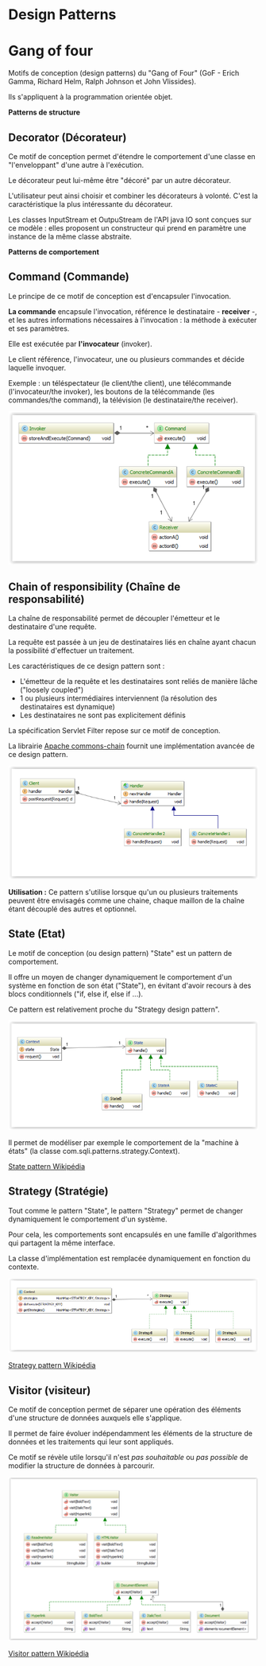 Design Patterns
=====

# Gang of four

Motifs de conception (design patterns) du "Gang of Four" (GoF -  Erich Gamma, Richard Helm, Ralph Johnson et John Vlissides).

Ils s'appliquent à la programmation orientée objet.

**Patterns de structure**

## Decorator (Décorateur)

Ce motif de conception permet d'étendre le comportement d'une classe en "l'enveloppant" d'une autre à l'exécution. 

Le décorateur peut lui-même être "décoré" par un autre décorateur. 

L'utilisateur peut ainsi choisir et combiner les décorateurs à volonté. C'est la caractéristique la plus intéressante du décorateur. 
  
Les classes InputStream et OutpuStream de l'API java IO sont conçues sur ce modèle : elles proposent un constructeur qui prend en paramètre une instance de la même classe abstraite.
 
**Patterns de comportement**

## Command (Commande)

Le principe de ce motif de conception est d'encapsuler l'invocation. 

**La commande** encapsule l'invocation, référence le destinataire - **receiver** -, et les autres informations nécessaires à l'invocation : la méthode à exécuter et ses paramètres.

Elle est exécutée par **l'invocateur** (invoker).

Le client référence, l'invocateur, une ou plusieurs commandes et décide laquelle invoquer. 

Exemple : un téléspectateur (le client/the client), une télécommande (l'invocateur/the invoker), les boutons de la télécommande (les commandes/the command), la télévision (le destinataire/the receiver).

![Alt text](/command-pattern/src/main/resources/command-pattern.PNG?raw=true "Command pattern")

## Chain of responsibility (Chaîne de responsabilité)

La chaîne de responsabilité permet de découpler l'émetteur et le destinataire d'une requête.

La requête est passée à un jeu de destinataires liés en chaîne ayant chacun la possibilité d'effectuer un traitement.

Les caractéristiques de ce design pattern sont :

* L'émetteur de la requête et les destinataires sont reliés de manière lâche ("loosely coupled")
* 1 ou plusieurs intermédiaires interviennent (la résolution des destinataires est dynamique)
* Les destinataires ne sont pas explicitement définis

La spécification Servlet Filter repose sur ce motif de conception.

La librairie [Apache commons-chain](http://commons.apache.org/proper/commons-chain/) fournit une implémentation avancée de ce design pattern. 

![Alt text](/cor-pattern/src/main/resources/cor-pattern.PNG?raw=true "Chain of responsibility pattern")

**Utilisation :** Ce pattern s'utilise lorsque qu'un ou plusieurs traitements peuvent être envisagés comme une chaine, chaque maillon de la chaîne étant découplé des autres et optionnel.

## State (Etat)

Le motif de conception (ou design pattern) "State" est un pattern de comportement.

Il offre un moyen de changer dynamiquement le comportement d'un système en fonction de son état ("State"), en évitant d'avoir recours
à des blocs conditionnels ("if,  else if, else if ...).

Ce pattern est relativement proche du "Strategy design pattern".

![Alt text](/state-pattern/src/main/resources/state-pattern-uml.PNG?raw=true "State pattern")

Il permet de modéliser par exemple le comportement de la "machine à états" (la classe com.sqli.patterns.strategy.Context).

[State pattern Wikipédia](http://en.wikipedia.org/wiki/State_pattern)

## Strategy (Stratégie)

Tout comme le pattern "State", le pattern "Strategy" permet de changer dynamiquement le comportement d'un système.
 
Pour cela, les comportements sont encapsulés en une famille d'algorithmes qui partagent la même interface. 

La classe d'implémentation est remplacée dynamiquement en fonction du contexte.

![Alt text](/strategy-pattern/src/main/resources/strategy-pattern.PNG?raw=true "Strategy pattern")

[Strategy pattern Wikipédia](http://en.wikipedia.org/wiki/Strategy_pattern)

## Visitor (visiteur)

Ce motif de conception permet de séparer une opération des éléments d'une structure de données auxquels elle s'applique.

Il permet de faire évoluer indépendamment les éléments de la structure de données et les traitements qui leur sont appliqués.

Ce motif se révèle utile lorsqu'il n'est *pas souhaitable* ou *pas possible* de modifier la structure de données à parcourir.

![Alt text](/visitor-pattern/src/main/resources/visitor-pattern.PNG?raw=true "Visitor pattern")

[Visitor pattern Wikipédia](http://en.wikipedia.org/wiki/Visitor_pattern)

 
